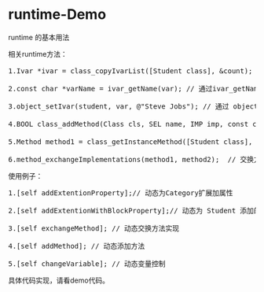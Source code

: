 # runtime-Demo
runtime 的基本用法

相关runtime方法：

<pre>
1.Ivar *ivar = class_copyIvarList([Student class], &count); // 要获取对象的成员变量，可以通过class_copyIvarList方法来获取

2.const char *varName = ivar_getName(var); // 通过ivar_getName来获取成员变量的名称

3.object_setIvar(student, var, @"Steve Jobs"); // 通过 object_setIvar 设置该成员变量

4.BOOL class_addMethod(Class cls, SEL name, IMP imp, const char *types)  //  动态添加方法

5.Method method1 = class_getInstanceMethod([Student class], @selector(eat)); // 获取该方法

6.method_exchangeImplementations(method1, method2);  // 交换方法
</pre>

使用例子：
<pre>
1.[self addExtentionProperty];// 动态为Category扩展加属性
    
2.[self addExtentionWithBlockProperty];// 动态为 Student 添加的分类扩展属性(扩展一个block属性)
    
3.[self exchangeMethod]; // 动态交换方法实现
    
4.[self addMethod]; // 动态添加方法
    
5.[self changeVariable]; // 动态变量控制
</pre>

具体代码实现，请看demo代码。

